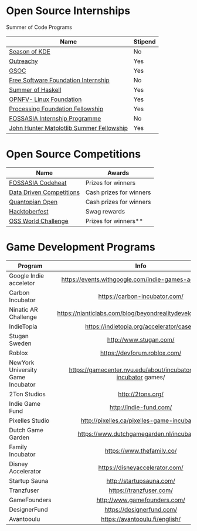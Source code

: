 # Open Source Internships

Summer of Code Programs

| Name                                    | Stipend |
|-----------------------------------------|-------------|
| [Season of KDE](https://season.kde.org) | No      |
| [Outreachy](https://www.gnome.org/outreachy/) | Yes |
| [GSOC](https://developers.google.com/open-source/gsoc/) | Yes |
| [Free Software Foundation Internship](http://www.fsf.org/volunteer/internships) | No|
| [Summer of Haskell](https://summer.haskell.org/) | Yes |
| [OPNFV- Linux Foundation](https://wiki.opnfv.org/display/DEV/Internship-program) | Yes |
| [Processing Foundation Fellowship](https://processingfoundation.org/fellowships/) | Yes |
| [FOSSASIA Internship Programme](https://blog.fossasia.org/fossasia-internship-program-2018/) | No |
| [John Hunter Matplotlib Summer Fellowship](https://www.numfocus.org/programs/john-hunter-technology-fellowship)| Yes |

# Open Source Competitions


| Name                                    | Awards |
|-----------------------------------------|-------------|
| [FOSSASIA Codeheat](https://codeheat.org/) | Prizes for winners|
| [Data Driven Competitions](https://www.drivendata.org/competitions/) | Cash prizes for winners|
| [Quantopian Open](https://www.quantopian.com/open) | Cash prizes for winners|
| [Hacktoberfest](https://hacktoberfest.digitalocean.com/) | Swag rewards|
| [OSS World Challenge](https://www.oss.kr/en_oss_world_challenage) | Prizes for winners**|

# Game Development Programs

| Program       | Info          | Link  |
| ------------- |:-------------:| :-----:|
| Google Indie acceletor   | https://events.withgoogle.com/indie-games-accelerator/  | https://docs.google.com/forms/d/e/1FAIpQLSdVSwLhMcKwt-aBdAiogiYc9zY8FrNYxK_dsS28pKwCO-LYjQ/viewform |
| Carbon Incubator    |  https://carbon-incubator.com/   | https://carbon-incubator.com/apply/application-form/   |
|Ninatic AR Challenge |  https://nianticlabs.com/blog/beyondrealitydevelopercontest/   | https://docs.google.com/forms/d/e/1FAIpQLSelhiQ7GvEi4gKEZTr5eD8w-6iqiQWROxZsLnnv2JwId4m5Qw/viewform   |
| IndieTopia | https://indietopia.org/accelerator/cases/ | https://indietopia.org/accelerator/cases/ |
| Stugan Sweden | http://www.stugan.com/ | http://www.stugan.com/apply/ |
|Roblox| https://devforum.roblox.com/ | https://devforum.roblox.com/ |
|NewYork University Game Incubator|https://gamecenter.nyu.edu/about/incubator/2018-incubator games/| https://gamecenter.nyu.edu/about/incubator/2018-incubator-games/ |
|2Ton Studios| http://2tons.org/ | http://2tons.org/en#contact |
| Indie Game Fund | http://indie-fund.com/ | http://indie-fund.com/apply/ |
|Pixelles Studio | http://pixelles.ca/pixelles-game-incubator/ | http://pixelles.ca/pixelles-game-incubator/ |
|Dutch Game Garden | https://www.dutchgamegarden.nl/incubation/ | https://www.dutchgamegarden.nl/incubation/ |
|Family Incubator | https://www.thefamily.co/ | https://apply.thefamily.co/ |
| Disney Accelerator | https://disneyaccelerator.com/ | https://disneyaccelerator.com/ |
|Startup Sauna | http://startupsauna.com/ | http://startupsauna.com/ |
| Tranzfuser | https://tranzfuser.com/ | https://tranzfuser.com/ |
| GameFounders | http://www.gamefounders.com/ | http://www.gamefounders.com/ |
| DesignerFund | https://designerfund.com/ | https://designerfund.com/ |
| Avantooulu | https://avantooulu.fi/english/ | https://avantoaccelerator.typeform.com/to/zhVKNI |


